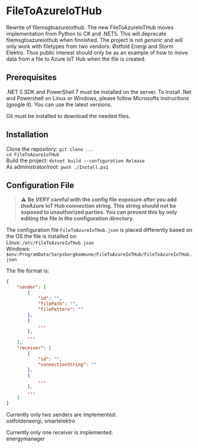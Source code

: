 # FileToAzureIoTHub

Rewrite of filemsgtoazureiothub. The new FileToAzureIoTHub moves implementation from Python to C#
and .NET5. This will deprecate filemsgtoazureiothub when finnished. The project is not _generic_
and will only work with filetypes from two vendors: Østfold Energi and Storm Elektro. Thus public interest should only be as an example of how to move data from a file to Azure IoT Hub when the
file is created.

## Prerequisites

.NET 5 SDK and PowerShell 7 must be installed on the server. To Install .Net and Powershell on Linux or Windows, please follow Microsofts instructions (google it). You can use the latest
versions.

Git must be installed to download the needed files.

## Installation

Clone the repository: `git clone ...`<br/>
`cd FileToAzureIoTHub`<br/>
Build the project: `dotnet build --configuration Release`<br/>
As administrator/root: `pwsh ./Install.ps1`

## Configuration File

> :warning: **Be _VERY_ careful with the config file exposure after you add theAzure IoT Hub connection string.
> This string should not be exposed to unauthorized parties. You can prevent this by only editing the file in the
> configuration directory.**

The configuration file `FileToAzureIoTHub.json` is placed differently based on the OS the
file is installed on:<br/>
Linux: `/etc/FileToAzureIoTHub.json`<br/>
Windows: `$env:ProgramData/Sarpsborgkommune/FileToAzureIoTHub/FileToAzureIoTHub.json`<br/>

The file format is:

```json
{
    "sender": [
        {
            "id": "",
            "filePath": "",
            "filePattern": ""
        },
        {
            ...
        },
        ...
    ],
    "receiver": [
        {
            "id": "",
            "connectionString": ""
        },
        {
            ...
        },
        ...
    ]
}
```

Currently only two senders are implemented:<br/>
ostfoldeneergi, smartelektro<br/>

Currently only one receiver is implemented:<br/>
energymanager<br/>
